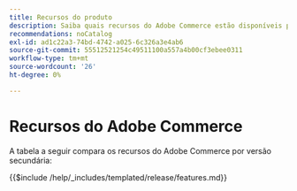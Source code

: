 ```yaml
---
title: Recursos do produto
description: Saiba quais recursos do Adobe Commerce estão disponíveis por versão específica.
recommendations: noCatalog
exl-id: ad1c22a3-74bd-4742-a025-6c326a3e4ab6
source-git-commit: 55512521254c49511100a557a4b00cf3ebee0311
workflow-type: tm+mt
source-wordcount: '26'
ht-degree: 0%

---
```


# Recursos do Adobe Commerce

A tabela a seguir compara os recursos do Adobe Commerce por versão secundária:

{{$include /help/_includes/templated/release/features.md}}

<!-- Last updated from includes: 2023-01-26 13:40:02 -->
